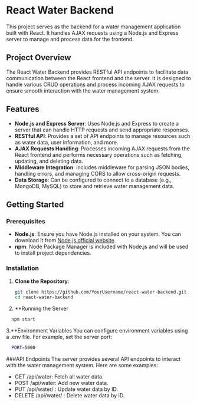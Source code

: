 # React Water Backend

This project serves as the backend for a water management application built with React. It handles AJAX requests using a Node.js and Express server to manage and process data for the frontend.

## Project Overview

The React Water Backend provides RESTful API endpoints to facilitate data communication between the React frontend and the server. It is designed to handle various CRUD operations and process incoming AJAX requests to ensure smooth interaction with the water management system.

## Features

- **Node.js and Express Server**: Uses Node.js and Express to create a server that can handle HTTP requests and send appropriate responses.
- **RESTful API**: Provides a set of API endpoints to manage resources such as water data, user information, and more.
- **AJAX Requests Handling**: Processes incoming AJAX requests from the React frontend and performs necessary operations such as fetching, updating, and deleting data.
- **Middleware Integration**: Includes middleware for parsing JSON bodies, handling errors, and managing CORS to allow cross-origin requests.
- **Data Storage**: Can be configured to connect to a database (e.g., MongoDB, MySQL) to store and retrieve water management data.

## Getting Started

### Prerequisites

- **Node.js**: Ensure you have Node.js installed on your system. You can download it from [Node.js official website](https://nodejs.org/).
- **npm**: Node Package Manager is included with Node.js and will be used to install project dependencies.

### Installation

1. **Clone the Repository**:
   ```bash
   git clone https://github.com/YourUsername/react-water-backend.git
   cd react-water-backend
   
2. **Running the Server
 ```bash
   npm start
```
3.**Environment Variables
You can configure environment variables using a .env file. For example, set the server port:
 ```bash
   PORT=5000
```

###API Endpoints
The server provides several API endpoints to interact with the water management system. Here are some examples:

- GET /api/water: Fetch all water data.
- POST /api/water: Add new water data.
- PUT /api/water/
: Update water data by ID.
- DELETE /api/water/
: Delete water data by ID.
